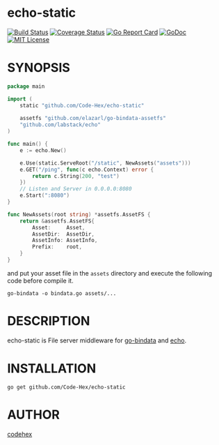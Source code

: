 echo-static
====
[![Build Status](https://travis-ci.org/Code-Hex/echo-static.svg?branch=master)](https://travis-ci.org/Code-Hex/echo-static)
[![Coverage Status](https://coveralls.io/repos/github/Code-Hex/echo-static/badge.svg?branch=master)](https://coveralls.io/github/Code-Hex/echo-static?branch=master)
[![Go Report Card](https://goreportcard.com/badge/github.com/Code-Hex/echo-static)](https://goreportcard.com/report/github.com/Code-Hex/echo-static)
[![GoDoc](https://godoc.org/github.com/Code-Hex/echo-static?status.svg)](https://godoc.org/github.com/Code-Hex/echo-static)
[![MIT License](http://img.shields.io/badge/license-MIT-blue.svg?style=flat)](LICENSE)
# SYNOPSIS
```go
package main

import (
    static "github.com/Code-Hex/echo-static"
 
    assetfs "github.com/elazarl/go-bindata-assetfs"
    "github.com/labstack/echo"
)

func main() {
    e := echo.New()

    e.Use(static.ServeRoot("/static", NewAssets("assets")))
    e.GET("/ping", func(c echo.Context) error {
        return c.String(200, "test")
    })
    // Listen and Server in 0.0.0.0:8080
    e.Start(":8080")
}

func NewAssets(root string) *assetfs.AssetFS {
	return &assetfs.AssetFS{
		Asset:     Asset,
		AssetDir:  AssetDir,
		AssetInfo: AssetInfo,
		Prefix:    root,
	}
}
```
and put your asset file in the `assets` directory and execute the following code before compile it.

    go-bindata -o bindata.go assets/...
	
# DESCRIPTION

echo-static is File server middleware for [go-bindata](https://github.com/jteeuwen/go-bindata) and [echo](https://github.com/labstack/echo).

# INSTALLATION

    go get github.com/Code-Hex/echo-static

# AUTHOR

[codehex](https://twitter.com/CodeHex)
